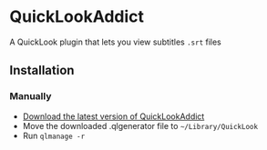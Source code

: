 # QuickLookAddict
A QuickLook plugin that lets you view subtitles `.srt` files

## Installation

### Manually

- [Download the latest version of QuickLookAddict](https://github.com/tattali/QLAddict/releases)
- Move the downloaded .qlgenerator file to `~/Library/QuickLook`
- Run `qlmanage -r`
